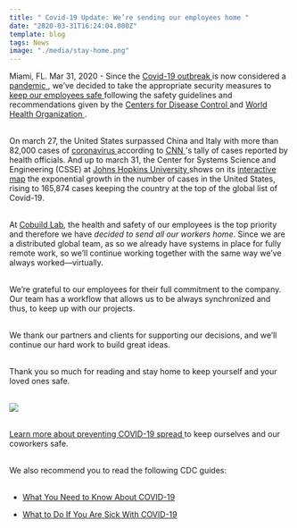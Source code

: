 ```yaml
---
title: " Covid-19 Update: We’re sending our employees home "
date: "2020-03-31T16:24:04.000Z"
template: blog
tags: News
image: "./media/stay-home.png"
---
```


Miami, FL. Mar 31, 2020 - Since the <a target="_blank" href="https://www.paho.org/hq/index.php?option=com_content&view=article&id=15756&Itemid=4206&lang=en/"> Covid-19 outbreak </a> is now considered a <a target="_blank" href="https://www.livescience.com/pandemic.html"> pandemic </a>, we’ve decided to take the appropriate security measures to <a target="_blank" href="https://cobuildlab.com/blog/covid-19-update-keeping-our-employees-safe/"> keep our employees safe </a> following the safety guidelines and recommendations given by the <a target="_blank" href="https://www.cdc.gov/coronavirus/2019-nCoV/summary.html/"> Centers for Disease Control </a> and <a target="_blank" href="https://www.who.int/emergencies/diseases/novel-coronavirus-2019"> World Health Organization </a>. <br> </br>

On march 27, the United States surpassed China and Italy with more than 82,000 cases of <a target="_blank" href="https://www.cnn.com/specials/world/coronavirus-outbreak-intl-hnk">  coronavirus </a> according to <a target="_blank" href="https://edition.cnn.com/2020/03/26/health/coronavirus-thousand-deaths-thursday/index.html">  CNN </a>'s tally of cases reported by health officials. And up to march 31,  the Center for Systems Science and Engineering (CSSE) at <a target="_blank" href="https://coronavirus.jhu.edu/">  Johns Hopkins University </a> shows on its <a target="_blank" href="https://coronavirus.jhu.edu/map.html"> interactive map</a> the exponential growth in the number of cases in the United States, rising to 165,874 cases keeping the country at the top of the global list of Covid-19. <br> </br>

At <a target="_blank" href="https://cobuildlab.com/"> Cobuild Lab</a>, the health and safety of our employees is the top priority and therefore we have *decided to send all our workers home*.  Since we are a distributed global team, as so we already have systems in place for fully remote work, so we’ll continue working together with the same way we’ve always worked—virtually. <br> </br>

We’re grateful to our employees for their full commitment to the company. Our team has a workflow that allows us to be always synchronized and thus, to keep up with our projects. <br> </br>

We thank our partners and clients for supporting our decisions, and we’ll continue our hard work to build great ideas. <br> </br>

Thank you so much for reading and stay home to keep yourself and your loved ones safe. <br> </br>

<img src="./media/diseño1.png"> <br> </br>

<a target="_blank" href="https://www.cdc.gov/coronavirus/2019-ncov/community/index.html"> Learn more about preventing COVID-19 spread </a> to keep ourselves and our coworkers safe. <br> </br>

We also recommend you to read the following CDC guides:<br> </br>

* <a target="_blank" href="https://www.cdc.gov/coronavirus/2019-ncov/downloads/2019-ncov-factsheet.pdf"> What You Need to Know About COVID-19 </a>

* <a target="_blank" href="https://www.cdc.gov/coronavirus/2019-ncov/downloads/sick-with-2019-nCoV-fact-sheet.pdf"> What to Do If You Are Sick With COVID-19 </a>
